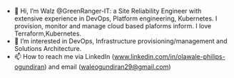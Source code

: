 - 👋 Hi, I’m Walz @GreenRanger-IT: a Site Reliability Engineer with extensive experience in DevOps, Platform engineering, Kubernetes. I provision, monitor and manage cloud based plaforms inform. I love Terraform,Kubernetes.
- 👀 I’m interested in DevOps, Infrastructure provisioning/management and Solutions Architecture.
- 📫 How to reach me via LinkedIn (www.linkedin.com/in/olawale-philips-ogundiran) and email (waleogundiran29@gmail.com)

<!---
GreenRanger-IT/GreenRanger-IT is a ✨ special ✨ repository because its `README.md` (this file) appears on your GitHub profile.
You can click the Preview link to take a look at your changes.
--->
